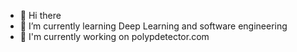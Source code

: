 - 👋 Hi there
- 🌱 I’m currently learning Deep Learning and software engineering
- 🔭 I'm currently working on polypdetector.com

<!---
fvazqu/fvazqu is a ✨ special ✨ repository because its `README.md` (this file) appears on your GitHub profile.
You can click the Preview link to take a look at your changes.
--->
